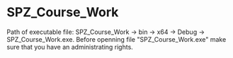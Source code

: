 # SPZ_Course_Work
Path of executable file:
SPZ_Course_Work -> bin -> x64 -> Debug -> SPZ_Course_Work.exe.
Before openning file "SPZ_Course_Work.exe" make sure that you have an administrating rights.
